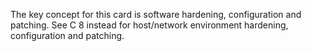 The key concept for this card is software hardening, configuration and patching. See C 8 instead for host/network environment hardening, configuration and patching.
